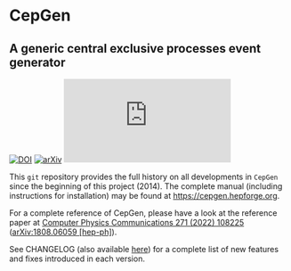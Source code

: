 CepGen
======
A generic central exclusive processes event generator
-----------------------------------------------------

[![DOI](https://zenodo.org/badge/360886182.svg)](https://zenodo.org/badge/latestdoi/360886182) [![arXiv](https://img.shields.io/badge/arXiv-1808.06059-b31b1b.svg)](https://arxiv.org/abs/1808.06059) [![Citation Badge](https://api.juleskreuer.eu/citation-badge.php?doi=10.1016/j.cpc.2021.108225)](https://juleskreuer.eu/projekte/citation-badge/)

This `git` repository provides the full history on all developments in `CepGen` since the beginning of this project (2014).
The complete manual (including instructions for installation) may be found at <https://cepgen.hepforge.org>.

For a complete reference of CepGen, please have a look at the reference paper at [Computer Physics Communications 271 (2022) 108225](https://doi.org/10.1016/j.cpc.2021.108225) ([arXiv:1808.06059 [hep-ph]](https://arxiv.org/abs/1808.06059)).

See CHANGELOG (also available [here](https://cepgen.hepforge.org/changelog.html)) for a complete list of new features and fixes introduced in each version.
